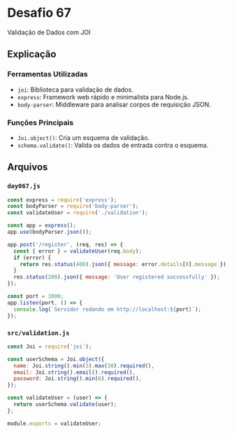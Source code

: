# Desafio 67

Validação de Dados com JOI

## Explicação

### Ferramentas Utilizadas

- `joi`: Biblioteca para validação de dados.
- `express`: Framework web rápido e minimalista para Node.js.
- `body-parser`: Middleware para analisar corpos de requisição JSON.

### Funções Principais

- `Joi.object()`: Cria um esquema de validação.
- `schema.validate()`: Valida os dados de entrada contra o esquema.

## Arquivos

### `day067.js`

```js
const express = require('express');
const bodyParser = require('body-parser');
const validateUser = require('./validation');

const app = express();
app.use(bodyParser.json());

app.post('/register', (req, res) => {
  const { error } = validateUser(req.body);
  if (error) {
    return res.status(400).json({ message: error.details[0].message });
  }
  res.status(200).json({ message: 'User registered successfully' });
});

const port = 3000;
app.listen(port, () => {
  console.log(`Servidor rodando em http://localhost:${port}`);
});
```

### `src/validation.js`

```js
const Joi = require('joi');

const userSchema = Joi.object({
  name: Joi.string().min(3).max(30).required(),
  email: Joi.string().email().required(),
  password: Joi.string().min(6).required(),
});

const validateUser = (user) => {
  return userSchema.validate(user);
};

module.exports = validateUser;
```